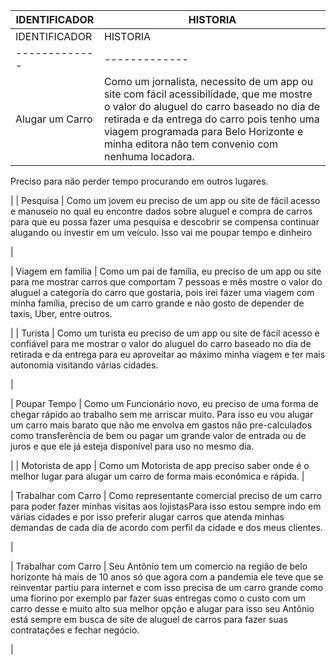 
| IDENTIFICADOR | HISTORIA | 
| ------------- | ------------- | 
| IDENTIFICADOR | HISTORIA | 
| ------------- | ------------- | 
| Alugar um Carro        |Como um jornalista, necessito de um app ou site com fácil acessibilidade, que me mostre o valor do aluguel do carro baseado no dia de retirada e da entrega do carro pois tenho uma viagem programada para Belo Horizonte e minha editora não tem convenio com nenhuma locadora. 

Preciso para não perder tempo procurando em outros lugares. 

 | 
| Pesquisa                      | Como um jovem eu preciso de um app ou site de fácil acesso e manuseio no qual eu encontre dados sobre aluguel e compra de carros para que eu possa fazer uma pesquisa e descobrir se compensa continuar alugando ou investir em um veículo. Isso vai me poupar tempo e dinheiro 

  | 

| Viagem em família      | Como um pai de família, eu preciso de um app ou site para me mostrar carros que comportam 7 pessoas e mês mostre o valor do aluguel a categoria do carro que gostaria, pois irei fazer uma viagem com minha família, preciso de um carro grande e não gosto de depender de taxis, Uber, entre outros. 

 | 
| Turista                           | Como um turista eu preciso de um app ou site de fácil acesso e confiável para me mostrar o valor do aluguel do carro baseado no dia de retirada e da entrega para eu aproveitar ao máximo minha viagem e ter mais autonomia visitando várias cidades. 

  | 

| Poupar Tempo      | Como um Funcionário novo, eu preciso de uma forma de chegar rápido ao trabalho sem me arriscar muito. Para isso eu vou alugar um carro mais barato que não me envolva em gastos não pre-calculados como transferência de bem ou pagar um grande valor de entrada ou de juros e que ele já esteja disponível para uso no mesmo dia. 

  | 
| Motorista de app | Como um Motorista de app preciso saber onde é o melhor lugar para alugar um carro de forma mais econômica e rápida.  | 

| Trabalhar com Carro | Como representante comercial preciso de um carro para poder fazer minhas visitas aos lojistasPara isso estou sempre indo em várias cidades e por isso preferir alugar carros que atenda minhas demandas de cada dia de acordo com perfil da cidade e dos meus clientes. 

  | 

| Trabalhar com Carro | Seu Antônio tem um comercio na região de belo horizonte há mais de 10 anos só que agora com a pandemia ele teve que se reinventar partiu para internet e com isso precisa de um carro grande como uma fiorino por exemplo par fazer suas entregas como o custo com um carro desse e muito alto sua melhor opção e alugar para isso seu Antônio está sempre em busca de site de aluguel de carros para fazer suas contratações e fechar negócio. 

  |
